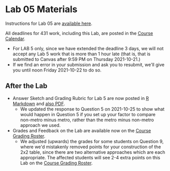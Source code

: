 # Lab 05 Materials

Instructions for Lab 05 are [available here](https://github.com/THOMASELOVE/431-2021/blob/main/labs/lab05/lab05.md).

All deadlines for 431 work, including this Lab, are posted in the [Course Calendar](https://thomaselove.github.io/431/calendar.html).

- For LAB 5 only, since we have extended the deadline 3 days, we will not accept any Lab 5 work that is more than 1 hour late (that is, that is submitted to Canvas after 9:59 PM on Thursday 2021-10-21.)
- If we find an error in your submission and ask you to resubmit, we'll give you until noon Friday 2021-10-22 to do so.

## After the Lab

- Answer Sketch and Grading Rubric for Lab 5 are now posted in [R Markdown](https://github.com/THOMASELOVE/431-2021/blob/main/labs/lab05/sketch/lab05_sketch.Rmd) and [also PDF](https://github.com/THOMASELOVE/431-2021/blob/main/labs/lab05/sketch/lab05_sketch.pdf).
  - We updated the response to Question 5 on 2021-10-25 to show what would happen in Question 5 if you set up your factor to compare non-metro minus metro, rather than the metro minus non-metro approach we used.
- Grades and Feedback on the Lab are available now on the [Course Grading Roster](https://bit.ly/431-2021-grades).
  - We adjusted (upwards) the grades for some students on Question 9, where we'd mistakenly removed points for your construction of the 2x2 table, since there are two alternative approaches which are each appropriate. The affected students will see 2-4 extra points on this Lab on the [Course Grading Roster](https://bit.ly/431-2021-grades).
